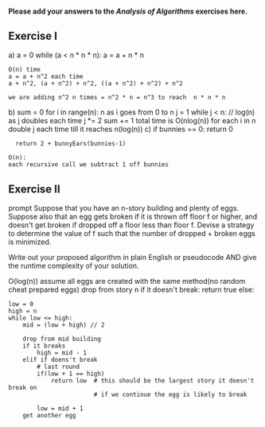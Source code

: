 #### Please add your answers to the ***Analysis of  Algorithms*** exercises here.

## Exercise I

a)
    a = 0
    while (a < n * n * n):
      a = a + n * n

    O(n) time
    a = a + n^2 each time
    a + n^2, (a + n^2) + n^2, ((a + n^2) + n^2) + n^2

    we are adding n^2 n times = n^2 * n = n^3 to reach  n * n * n

b)
    sum = 0
    for i in range(n): n as i goes from 0 to n
      j = 1
      while j < n: // log(n)  as j doubles each time
        j *= 2
        sum += 1
    total time is O(nlog(n))
    for each i in n
        double j each time till it reaches n(log(n))
c)
    if bunnies == 0:
        return 0

      return 2 + bunnyEars(bunnies-1)

    O(n):
    each recursive call we subtract 1 off bunnies

## Exercise II

prompt
Suppose that you have an n-story building and plenty of eggs. Suppose also that an egg gets broken if it is thrown off floor f or higher, and doesn't get broken if dropped off a floor less than floor f. Devise a strategy to determine the value of f such that the number of dropped + broken eggs is minimized.

Write out your proposed algorithm in plain English or pseudocode AND give the runtime complexity of your solution.

O(log(n))
assume all eggs are created with the same method(no random cheat prepared eggs)
drop from story n
if it doesn't break:
    return true
else:

    low = 0
    high = n
    while low <= high:
        mid = (low + high) // 2

        drop from mid building
        if it breaks
            high = mid - 1
        elif if doens't break
            # last round
            if(low + 1 == high)
                return low  # this should be the largest story it doesn't break on
                            # if we continue the egg is likely to break

            low = mid + 1
        get another egg

